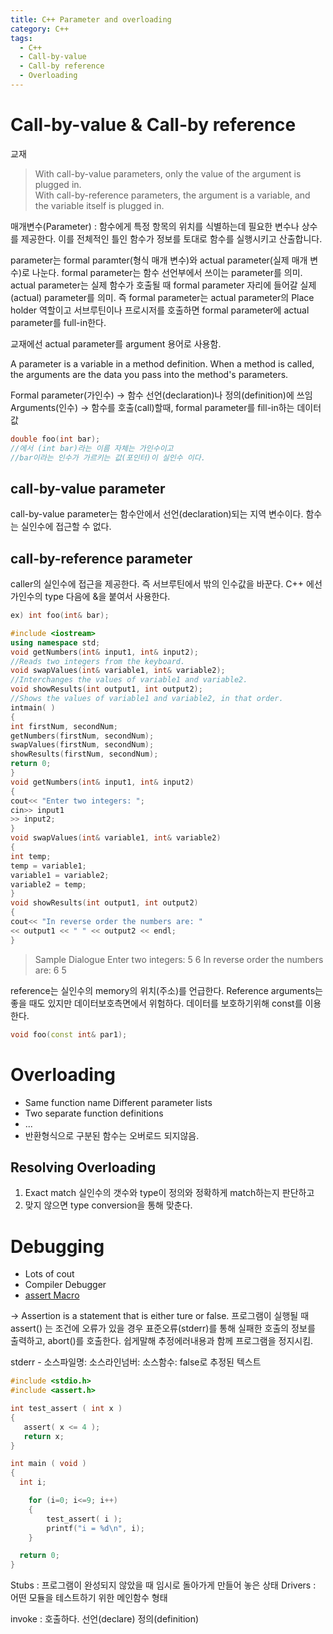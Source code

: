 ```yaml
---
title: C++ Parameter and overloading
category: C++
tags:
  - C++
  - Call-by-value
  - Call-by reference
  - Overloading
---
```


# Call-by-value & Call-by reference

교재

>With call-by-value parameters, only the value of the argument is plugged in.  
>With call-by-reference parameters, the argument is a variable, and the variable itself is plugged in.

매개변수(Parameter) : 함수에게 특정 항목의 위치를 식별하는데 필요한 변수나 상수를 제공한다. 이를 전체적인 틀인 함수가 정보를 토대로 함수를 실행시키고 산출합니다.

parameter는 formal paramter(형식 매개 변수)와 actual parameter(실제 매개 변수)로 나눈다.
formal parameter는 함수 선언부에서 쓰이는 parameter를 의미.
actual parameter는 실제 함수가 호출될 때 formal parameter 자리에 들어갈 실제(actual) parameter를 의미. 즉 formal parameter는 actual parameter의 Place holder 역할이고 서브루틴이나 프로시저를 호출하면 formal parameter에 actual parameter를 full-in한다.

교재에선 actual parameter를 argument 용어로 사용함.

A parameter is a variable in a method definition. When a method is called, the arguments are the data you pass into the method's parameters.

Formal parameter(가인수) -> 함수 선언(declaration)나 정의(definition)에 쓰임  
Arguments(인수) -> 함수를 호출(call)할때, formal parameter를 fill-in하는 데이터 값

~~~C++
double foo(int bar);
//에서 (int bar)라는 이름 자체는 가인수이고 
//bar이라는 인수가 가르키는 값(포인터)이 실인수 이다.
~~~

## call-by-value parameter

call-by-value parameter는 함수안에서 선언(declaration)되는 지역 변수이다.
함수는 실인수에 접근할 수 없다.

## call-by-reference parameter

caller의 실인수에 접근을 제공한다. 즉 서브루틴에서 밖의 인수값을 바꾼다.
C++ 에선 가인수의 type 다음에 &을 붙여서 사용한다.

~~~C++
ex) int foo(int& bar);
~~~

~~~c++
#include <iostream>
using namespace std;
void getNumbers(int& input1, int& input2);
//Reads two integers from the keyboard.
void swapValues(int& variable1, int& variable2);
//Interchanges the values of variable1 and variable2.
void showResults(int output1, int output2);
//Shows the values of variable1 and variable2, in that order.
intmain( )
{
int firstNum, secondNum;
getNumbers(firstNum, secondNum);
swapValues(firstNum, secondNum);
showResults(firstNum, secondNum);
return 0;
}
void getNumbers(int& input1, int& input2)
{
cout<< "Enter two integers: ";
cin>> input1
>> input2;
}
void swapValues(int& variable1, int& variable2)
{
int temp;
temp = variable1;
variable1 = variable2;
variable2 = temp;
}
void showResults(int output1, int output2)
{
cout<< "In reverse order the numbers are: "
<< output1 << " " << output2 << endl;
}
~~~

>Sample Dialogue
>Enter two integers: 5 6
>In reverse order the numbers are: 6 5

reference는 실인수의 memory의 위치(주소)를 언급한다.
Reference arguments는 좋을 때도 있지만 데이터보호측면에서 위험하다.
데이터를 보호하기위해 const를 이용한다.

~~~c++
void foo(const int& par1);
~~~

# Overloading

- Same function name Different parameter lists
- Two separate function definitions
- ...
- 반환형식으로 구분된 함수는 오버로드 되지않음.

## Resolving Overloading

1. Exact match
  실인수의 갯수와 type이 정의와 정확하게 match하는지 판단하고
2. 맞지 않으면 type conversion을 통해 맞춘다.

# Debugging

- Lots of cout
- Compiler Debugger
- [assert Macro](https://ko.wikipedia.org/wiki/Assert.h)

-> Assertion is a statement that is either ture or false.
프로그램이 실행될 때 assert() 는 조건에 오류가 있을 경우 표준오류(stderr)를 통해 실패한 호출의 정보를 출력하고, abort()를 호출한다.
쉽게말해 추정에러내용과 함께 프로그램을 정지시킴.

stderr - 소스파일명: 소스라인넘버: 소스함수: false로 추정된 텍스트

~~~c
#include <stdio.h>
#include <assert.h>

int test_assert ( int x )
{
   assert( x <= 4 );
   return x;
}

int main ( void ) 
{
  int i;

    for (i=0; i<=9; i++)
    {
        test_assert( i );
        printf("i = %d\n", i);
    }

  return 0;
}
~~~

Stubs : 프로그램이 완성되지 않았을 때 임시로 돌아가게 만들어 놓은 상태
Drivers : 어떤 모듈을 테스트하기 위한 메인함수 형태

invoke : 호출하다.
선언(declare)
정의(definition)